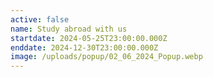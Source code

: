 ```yaml
---
active: false
name: Study abroad with us
startdate: 2024-05-25T23:00:00.000Z
enddate: 2024-12-30T23:00:00.000Z
image: /uploads/popup/02_06_2024_Popup.webp
---
```


